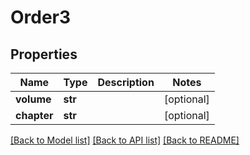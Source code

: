 # Order3

## Properties
Name | Type | Description | Notes
------------ | ------------- | ------------- | -------------
**volume** | **str** |  | [optional] 
**chapter** | **str** |  | [optional] 

[[Back to Model list]](../README.md#documentation-for-models) [[Back to API list]](../README.md#documentation-for-api-endpoints) [[Back to README]](../README.md)

